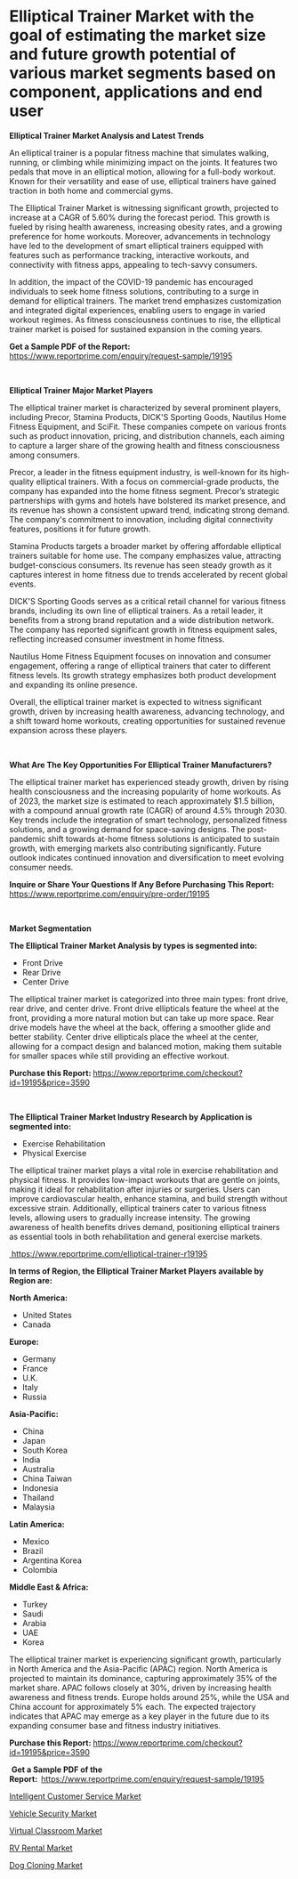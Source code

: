 <p><h1>Elliptical Trainer Market with the goal of estimating the market size and future growth potential of various market segments based on component, applications and end user</h1></p><p><strong>Elliptical Trainer Market Analysis and Latest Trends</strong></p>
<p><p>An elliptical trainer is a popular fitness machine that simulates walking, running, or climbing while minimizing impact on the joints. It features two pedals that move in an elliptical motion, allowing for a full-body workout. Known for their versatility and ease of use, elliptical trainers have gained traction in both home and commercial gyms.</p><p>The Elliptical Trainer Market is witnessing significant growth, projected to increase at a CAGR of 5.60% during the forecast period. This growth is fueled by rising health awareness, increasing obesity rates, and a growing preference for home workouts. Moreover, advancements in technology have led to the development of smart elliptical trainers equipped with features such as performance tracking, interactive workouts, and connectivity with fitness apps, appealing to tech-savvy consumers. </p><p>In addition, the impact of the COVID-19 pandemic has encouraged individuals to seek home fitness solutions, contributing to a surge in demand for elliptical trainers. The market trend emphasizes customization and integrated digital experiences, enabling users to engage in varied workout regimes. As fitness consciousness continues to rise, the elliptical trainer market is poised for sustained expansion in the coming years.</p></p>
<p><strong>Get a Sample PDF of the Report:&nbsp;</strong> <a href="https://www.reportprime.com/enquiry/request-sample/19195?utm_campaign=1121&utm_medium=2&utm_source=Github&utm_content=ia&utm_term=22112024&utm_id=elliptical-trainer">https://www.reportprime.com/enquiry/request-sample/19195</a></p>
<p>&nbsp;</p>
<p><strong>Elliptical Trainer Major Market Players</strong></p>
<p><p>The elliptical trainer market is characterized by several prominent players, including Precor, Stamina Products, DICK'S Sporting Goods, Nautilus Home Fitness Equipment, and SciFit. These companies compete on various fronts such as product innovation, pricing, and distribution channels, each aiming to capture a larger share of the growing health and fitness consciousness among consumers.</p><p>Precor, a leader in the fitness equipment industry, is well-known for its high-quality elliptical trainers. With a focus on commercial-grade products, the company has expanded into the home fitness segment. Precor’s strategic partnerships with gyms and hotels have bolstered its market presence, and its revenue has shown a consistent upward trend, indicating strong demand. The company's commitment to innovation, including digital connectivity features, positions it for future growth.</p><p>Stamina Products targets a broader market by offering affordable elliptical trainers suitable for home use. The company emphasizes value, attracting budget-conscious consumers. Its revenue has seen steady growth as it captures interest in home fitness due to trends accelerated by recent global events. </p><p>DICK'S Sporting Goods serves as a critical retail channel for various fitness brands, including its own line of elliptical trainers. As a retail leader, it benefits from a strong brand reputation and a wide distribution network. The company has reported significant growth in fitness equipment sales, reflecting increased consumer investment in home fitness.</p><p>Nautilus Home Fitness Equipment focuses on innovation and consumer engagement, offering a range of elliptical trainers that cater to different fitness levels. Its growth strategy emphasizes both product development and expanding its online presence.</p><p>Overall, the elliptical trainer market is expected to witness significant growth, driven by increasing health awareness, advancing technology, and a shift toward home workouts, creating opportunities for sustained revenue expansion across these players.</p></p>
<p>&nbsp;</p>
<p><strong>What Are The Key Opportunities For Elliptical Trainer Manufacturers?</strong></p>
<p><p>The elliptical trainer market has experienced steady growth, driven by rising health consciousness and the increasing popularity of home workouts. As of 2023, the market size is estimated to reach approximately $1.5 billion, with a compound annual growth rate (CAGR) of around 4.5% through 2030. Key trends include the integration of smart technology, personalized fitness solutions, and a growing demand for space-saving designs. The post-pandemic shift towards at-home fitness solutions is anticipated to sustain growth, with emerging markets also contributing significantly. Future outlook indicates continued innovation and diversification to meet evolving consumer needs.</p></p>
<p><strong>Inquire or Share Your Questions If Any Before Purchasing This Report:</strong> <a href="https://www.reportprime.com/enquiry/pre-order/19195?utm_campaign=1121&utm_medium=2&utm_source=Github&utm_content=ia&utm_term=22112024&utm_id=elliptical-trainer">https://www.reportprime.com/enquiry/pre-order/19195</a></p>
<p>&nbsp;</p>
<p><strong>Market Segmentation</strong></p>
<p><strong>The Elliptical Trainer Market Analysis by types is segmented into:</strong></p>
<p><ul><li>Front Drive</li><li>Rear Drive</li><li>Center Drive</li></ul></p>
<p><p>The elliptical trainer market is categorized into three main types: front drive, rear drive, and center drive. Front drive ellipticals feature the wheel at the front, providing a more natural motion but can take up more space. Rear drive models have the wheel at the back, offering a smoother glide and better stability. Center drive ellipticals place the wheel at the center, allowing for a compact design and balanced motion, making them suitable for smaller spaces while still providing an effective workout.</p></p>
<p><strong>Purchase this Report:&nbsp;</strong><a href="https://www.reportprime.com/checkout?id=19195&price=3590&utm_campaign=1121&utm_medium=2&utm_source=Github&utm_content=ia&utm_term=22112024&utm_id=elliptical-trainer">https://www.reportprime.com/checkout?id=19195&price=3590</a></p>
<p>&nbsp;</p>
<p><strong>The Elliptical Trainer Market Industry Research by Application is segmented into:</strong></p>
<p><ul><li>Exercise Rehabilitation</li><li>Physical Exercise</li></ul></p>
<p><p>The elliptical trainer market plays a vital role in exercise rehabilitation and physical fitness. It provides low-impact workouts that are gentle on joints, making it ideal for rehabilitation after injuries or surgeries. Users can improve cardiovascular health, enhance stamina, and build strength without excessive strain. Additionally, elliptical trainers cater to various fitness levels, allowing users to gradually increase intensity. The growing awareness of health benefits drives demand, positioning elliptical trainers as essential tools in both rehabilitation and general exercise markets.</p></p>
<p><a href="https://www.reportprime.com/elliptical-trainer-r19195?utm_campaign=1121&utm_medium=2&utm_source=Github&utm_content=ia&utm_term=22112024&utm_id=elliptical-trainer">&nbsp;https://www.reportprime.com/elliptical-trainer-r19195</a></p>
<p><strong>In terms of Region, the Elliptical Trainer Market Players available by Region are:</strong></p>
<p>
    <p> <strong> North America: </strong>
        <ul>
            <li>United States</li>
            <li>Canada</li>
        </ul>
        </p> 
    <p> <strong> Europe: </strong>
        <ul>
            <li>Germany</li>
            <li>France</li>
            <li>U.K.</li>
            <li>Italy</li>
            <li>Russia</li>
        </ul>
        </p> 
    <p> <strong> Asia-Pacific: </strong>
        <ul>
            <li>China</li>
            <li>Japan</li>
            <li>South Korea</li>
            <li>India</li>
            <li>Australia</li>
            <li>China Taiwan</li>
            <li>Indonesia</li>
            <li>Thailand</li>
            <li>Malaysia</li>
        </ul>
        </p> 
    <p> <strong> Latin America: </strong>
        <ul>
            <li>Mexico</li>
            <li>Brazil</li>
            <li>Argentina Korea</li>
            <li>Colombia</li>
        </ul>
        </p> 
    <p> <strong> Middle East & Africa: </strong>
        <ul>
            <li>Turkey</li>
            <li>Saudi</li>
            <li>Arabia</li>
            <li>UAE</li>
            <li>Korea</li>
        </ul>
    </p>
    </p>
<p><p>The elliptical trainer market is experiencing significant growth, particularly in North America and the Asia-Pacific (APAC) region. North America is projected to maintain its dominance, capturing approximately 35% of the market share. APAC follows closely at 30%, driven by increasing health awareness and fitness trends. Europe holds around 25%, while the USA and China account for approximately 5% each. The expected trajectory indicates that APAC may emerge as a key player in the future due to its expanding consumer base and fitness industry initiatives.</p></p>
<p><strong>Purchase this Report: </strong><a href="https://www.reportprime.com/checkout?id=19195&price=3590&utm_campaign=1121&utm_medium=2&utm_source=Github&utm_content=ia&utm_term=22112024&utm_id=elliptical-trainer">https://www.reportprime.com/checkout?id=19195&price=3590</a></p>
<p>&nbsp;<strong>Get a Sample PDF of the Report:&nbsp;&nbsp;</strong><a href="https://www.reportprime.com/enquiry/request-sample/19195?utm_campaign=1121&utm_medium=2&utm_source=Github&utm_content=ia&utm_term=22112024&utm_id=elliptical-trainer">https://www.reportprime.com/enquiry/request-sample/19195</a></p>
<p><strong></strong></p>
<p><p><a href="https://www.linkedin.com/pulse/comprehensive-analysis-intelligent-customer-service-market-1zh4e?utm_campaign=1121&utm_medium=2&utm_source=Github&utm_content=ia&utm_term=22112024&utm_id=elliptical-trainer">Intelligent Customer Service Market</a></p><p><a href="https://issuu.com/reportprime-2/docs/vehicle-security-market-size-2030.p_cbe26c8d1fdc99?utm_campaign=1121&utm_medium=2&utm_source=Github&utm_content=ia&utm_term=22112024&utm_id=elliptical-trainer">Vehicle Security Market</a></p><p><a href="https://issuu.com/reportprime-2/docs/virtual-classroom-market-size-2030._a0c0882bad3c1c?utm_campaign=1121&utm_medium=2&utm_source=Github&utm_content=ia&utm_term=22112024&utm_id=elliptical-trainer">Virtual Classroom Market</a></p><p><a href="https://www.linkedin.com/pulse/strategic-market-outlook-rv-rental-key-drivers-growth-3jjye?utm_campaign=1121&utm_medium=2&utm_source=Github&utm_content=ia&utm_term=22112024&utm_id=elliptical-trainer">RV Rental Market</a></p><p><a href="https://www.linkedin.com/pulse/dog-cloning-market-growth-competitive-landscape-segment-sknxe?utm_campaign=1121&utm_medium=2&utm_source=Github&utm_content=ia&utm_term=22112024&utm_id=elliptical-trainer">Dog Cloning Market</a></p></p>